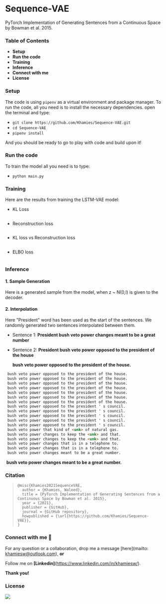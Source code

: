 # Sequence-VAE
PyTorch Implementation of Generating Sentences from a Continuous Space by Bowman et al. 2015.

### Table of Contents

- **Setup**
- **Run the code**
- **Training**
- **Inference**
- **Connect with me**
- **License** 

### Setup

The code is using `pipenv` as a virtual environment and package manager. To run the code, all you need is to install the necessary dependencies. open the terminal and type:

- `git clone https://github.com/Khamies/Sequence-VAE.git` 
- `cd Sequence-VAE`
- `pipenv install`

And you should be ready to go to play with code and build upon it!

### Run the code

To train the model all you need is to type:

- `python main.py`

### Training

Here are the results from training the LSTM-VAE model:

- KL Loss

  <img src="./media/kl.jpg" style="zoom:3%;" />

- Reconstruction loss

  <img src="./media/reco.jpg" style="zoom:3%;" />

- KL loss vs Reconstruction loss

  <img src="./media/kl_reco.jpg" style="zoom:3%;" />

- ELBO loss

  <img src="./media/elbo.jpg" style="zoom:3%;" />





### Inference

#### 1. Sample Generation

Here is a generated sample from the model, when z ~ N(0,I) is given to the decoder.



#### 2. Interpolation

Here "President" word has been used as the start of the sentences. We randomly generated two sentences interpolated between them.

- Sentence 1: **President bush veto power changes meant to be a great number**

- Sentence 2: **President bush veto power opposed to the president of the house**

  

  **bush veto power opposed to the president of the house.**

```markdown
 bush veto power opposed to the president of the house.
 bush veto power opposed to the president of the house.
 bush veto power opposed to the president of the house.
 bush veto power opposed to the president of the house.
 bush veto power opposed to the president of the house.
 bush veto power opposed to the president of the house.
 bush veto power opposed to the president of the house.
 bush veto power opposed to the president ' s council.
 bush veto power opposed to the president ' s council.
 bush veto power opposed to the president ' s council.
 bush veto power opposed to the president ' s council.
 bush veto power opposed to the president ' s council.
 bush veto power that kind of <unk> of natural gas.
 bush veto power changes to keep the <unk> and that.
 bush veto power changes to keep the <unk> and that.
 bush veto power changes that is in a telephone to.
 bush veto power changes that is in a telephone to.
 bush veto power changes meant to be a great number.
```

​	**bush veto power changes meant to be a great number.**

### Citation

> ```
> @misc{Khamies2021SequenceVAE,
>   author = {Khamies, Waleed},
>   title = {PyTorch Implementation of Generating Sentences from a Continuous Space by Bowman et al. 2015},
>   year = {2021},
>   publisher = {GitHub},
>   journal = {GitHub repository},
>   howpublished = {\url{https://github.com/Khamies/Sequence-VAE}},
> }
> ```

### Connect with me :slightly_smiling_face:

For any question or a collaboration, drop me a message [here](mailto: khamiesw@outlook.com), **or**

Follow me on **[Linkedin]**(https://www.linkedin.com/in/khamiesw/).

**Thank you!**

### License 

![](https://img.shields.io/github/license/khamies/Sequence-VAE)